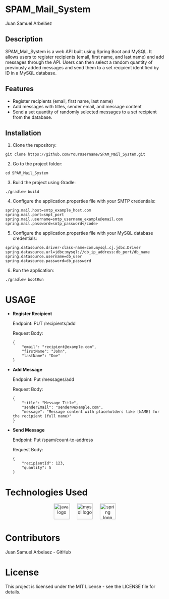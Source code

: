# SPAM_Mail_System
Juan Samuel Arbeláez


## Description

SPAM_Mail_System is a web API built using Spring Boot and MySQL. It allows users to register recipients (email, first name, and last name) and add messages through the API. Users can then select a random quantity of previously added messages and send them to a set recipient identified by ID in a MySQL database.


## Features

- Register recipients (email, first name, last name)
- Add messages with titles, sender email, and message content
- Send a set quantity of randomly selected messages to a set recipient from the database.


## Installation

1. Clone the repository:
  ```
  git clone https://github.com/YourUsername/SPAM_Mail_System.git
  ```

2. Go to the project folder:
  ```
  cd SPAM_Mail_System
  ```

3. Build the project using Gradle:
  ```
  ./gradlew build
  ```

4. Configure the application.properties file with your SMTP credentials:
  ```
  spring.mail.host=smtp_example_host.com
  spring.mail.port=smpt_port
  spring.mail.username=smtp_username_example@email.com
  spring.mail.password=smtp_password</code>
  ```

5. Configure the application.properties file with your MySQL database credentials:
  ```
  spring.datasource.driver-class-name=com.mysql.cj.jdbc.Driver
  spring.datasource.url=jdbc:mysql://db_ip_address:db_port/db_name
  spring.datasource.username=db_user
  spring.datasource.password=db_password
  ```


6. Run the application:
  ```
  ./gradlew bootRun
  ```


# USAGE
* **Register Recipient**

  Endpoint: PUT /recipients/add
  
  Request Body:
    ```
    {
        "email": "recipient@example.com",
        "firstName": "John",
        "lastName": "Doe"
    }
    ```

* **Add Message**

  Endpoint: Put /messages/add

  Request Body:
    ```
    {
        "title": "Message Title",
        "senderEmail": "sender@example.com",
        "message": "Message content with placeholders like [NAME] for the recipient (full name)"
    }
    ```

* **Send Message**

  Endpoint: Put /spam/count-to-address
  
  Request Body:
    ```
    {
        "recipientId": 123,
        "quantity": 5
    }
    ```


# Technologies Used

<div align="center">
    <img src="https://cdn.jsdelivr.net/gh/devicons/devicon/icons/java/java-original.svg" height="50" alt="java logo" title="Java" />
    <img width="15" />
    <img src="https://cdn.jsdelivr.net/gh/devicons/devicon/icons/mysql/mysql-original.svg" height="50" alt="mysql logo" title="MySQL" />
    <img width="15" />
    <img src="https://cdn.jsdelivr.net/gh/devicons/devicon/icons/spring/spring-original.svg" height="50" alt="spring logo" title="Spring" />
</div>


# Contributors
Juan Samuel Arbelaez - GitHub

# License
This project is licensed under the MIT License - see the LICENSE file for details.
